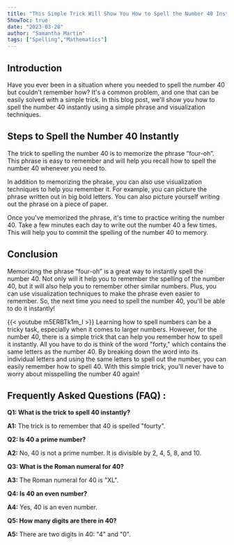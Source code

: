```yaml
---
title: "This Simple Trick Will Show You How to Spell the Number 40 Instantly!"
ShowToc: true 
date: "2023-03-20"
author: "Samantha Martin" 
tags: ["Spelling","Mathematics"]
---
```

## Introduction

Have you ever been in a situation where you needed to spell the number 40 but couldn't remember how? It's a common problem, and one that can be easily solved with a simple trick. In this blog post, we'll show you how to spell the number 40 instantly using a simple phrase and visualization techniques.

## Steps to Spell the Number 40 Instantly

The trick to spelling the number 40 is to memorize the phrase “four-oh”. This phrase is easy to remember and will help you recall how to spell the number 40 whenever you need to. 

In addition to memorizing the phrase, you can also use visualization techniques to help you remember it. For example, you can picture the phrase written out in big bold letters. You can also picture yourself writing out the phrase on a piece of paper.

Once you've memorized the phrase, it's time to practice writing the number 40. Take a few minutes each day to write out the number 40 a few times. This will help you to commit the spelling of the number 40 to memory.

## Conclusion

Memorizing the phrase “four-oh” is a great way to instantly spell the number 40. Not only will it help you to remember the spelling of the number 40, but it will also help you to remember other similar numbers. Plus, you can use visualization techniques to make the phrase even easier to remember. So, the next time you need to spell the number 40, you'll be able to do it instantly!

{{< youtube m5ERBTk1m_I >}} 
Learning how to spell numbers can be a tricky task, especially when it comes to larger numbers. However, for the number 40, there is a simple trick that can help you remember how to spell it instantly. All you have to do is think of the word "forty," which contains the same letters as the number 40. By breaking down the word into its individual letters and using the same letters to spell out the number, you can easily remember how to spell 40. With this simple trick, you'll never have to worry about misspelling the number 40 again!

## Frequently Asked Questions (FAQ) :
**Q1: What is the trick to spell 40 instantly?**

**A1:** The trick is to remember that 40 is spelled "fourty".

**Q2: Is 40 a prime number?**

**A2:** No, 40 is not a prime number. It is divisible by 2, 4, 5, 8, and 10.

**Q3: What is the Roman numeral for 40?**

**A3:** The Roman numeral for 40 is "XL".

**Q4: Is 40 an even number?**

**A4:** Yes, 40 is an even number.

**Q5: How many digits are there in 40?**

**A5:** There are two digits in 40: "4" and "0".






